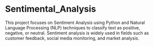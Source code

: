 # Sentimental_Analysis
This project focuses on Sentiment Analysis using Python and Natural Language Processing (NLP) techniques to classify text as positive, negative, or neutral. Sentiment analysis is widely used in fields such as customer feedback, social media monitoring, and market analysis.
